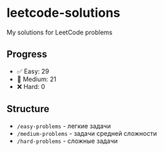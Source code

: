 # leetcode-solutions
My solutions for LeetCode problems

## Progress
- ✅ Easy: 29
- 🔄 Medium: 21  
- ❌ Hard: 0

## Structure
- `/easy-problems` - легкие задачи
- `/medium-problems` - задачи средней сложности  
- `/hard-problems` - сложные задачи
